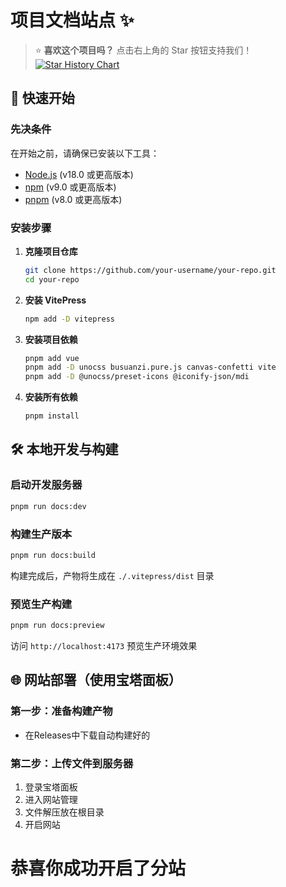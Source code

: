 # 项目文档站点 ✨

> ⭐ **喜欢这个项目吗？** 点击右上角的 Star 按钮支持我们！
[![Star History Chart](https://api.star-history.com/svg?repos=XingZiNina/Eazy-wiki-mc&type=Date)](https://www.star-history.com/#XingZiNina/Eazy-wiki-mc&Date)

## 🚀 快速开始

### 先决条件
在开始之前，请确保已安装以下工具：
- [Node.js](https://nodejs.org/) (v18.0 或更高版本)
- [npm](https://www.npmjs.com/) (v9.0 或更高版本)
- [pnpm](https://pnpm.io/) (v8.0 或更高版本)

### 安装步骤

1. **克隆项目仓库**
   ```bash
   git clone https://github.com/your-username/your-repo.git
   cd your-repo
   ```

2. **安装 VitePress**
   ```bash
   npm add -D vitepress
   ```

3. **安装项目依赖**
   ```bash
   pnpm add vue
   pnpm add -D unocss busuanzi.pure.js canvas-confetti vite
   pnpm add -D @unocss/preset-icons @iconify-json/mdi
   ```

4. **安装所有依赖**
   ```bash
   pnpm install
   ```

## 🛠️ 本地开发与构建

### 启动开发服务器
```bash
pnpm run docs:dev
```

### 构建生产版本
```bash
pnpm run docs:build
```
构建完成后，产物将生成在 `./.vitepress/dist` 目录

### 预览生产构建
```bash
pnpm run docs:preview
```
访问 `http://localhost:4173` 预览生产环境效果

## 🌐 网站部署（使用宝塔面板）

### 第一步：准备构建产物

- 在Releases中下载自动构建好的

### 第二步：上传文件到服务器
1. 登录宝塔面板
2. 进入网站管理
3. 文件解压放在根目录
4. 开启网站

# 恭喜你成功开启了分站
